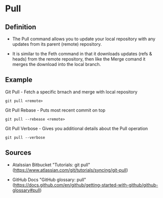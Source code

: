 # Pull

## Definition

* The Pull command allows you to update your local repository with any updates from its parent (remote) repository.

* It is similar to the Feth command in that it downloads updates (refs & heads) from the remote repository, then like the Merge comand it  merges the download into the local branch. 


## Example

Git Pull - Fetch a specific brnach and merge with local repository
```
git pull <remote>
```

Git Pull Rebase - Puts most recent commit on top
```
git pull --rebease <remote>
```

Git Pull Verbose - Gives you additional details about the Pull operation
```
git pull --verbose
```




## Sources
* Atalssian Bitbucket "Tutorials: git pull" (https://www.atlassian.com/git/tutorials/syncing/git-pull)

* GitHub Docs "GitHub glossary: pull" (https://docs.github.com/en/github/getting-started-with-github/github-glossary#pull)


